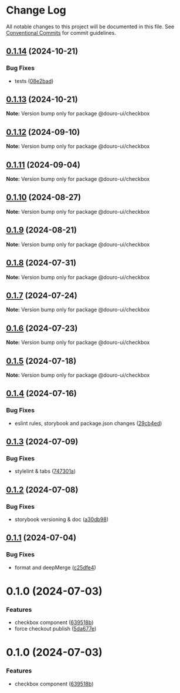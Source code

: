 # Change Log

All notable changes to this project will be documented in this file.
See [Conventional Commits](https://conventionalcommits.org) for commit guidelines.

## [0.1.14](https://github.com/Douro-ui/design-system/compare/@douro-ui/checkbox@0.1.13...@douro-ui/checkbox@0.1.14) (2024-10-21)

### Bug Fixes

- tests ([08e2bad](https://github.com/Douro-ui/design-system/commit/08e2bad07fcebdf8f765123b5d145ed8b3b44fc7))

## [0.1.13](https://github.com/Douro-ui/design-system/compare/@douro-ui/checkbox@0.1.12...@douro-ui/checkbox@0.1.13) (2024-10-21)

**Note:** Version bump only for package @douro-ui/checkbox

## [0.1.12](https://github.com/Douro-ui/design-system/compare/@douro-ui/checkbox@0.1.11...@douro-ui/checkbox@0.1.12) (2024-09-10)

**Note:** Version bump only for package @douro-ui/checkbox

## [0.1.11](https://github.com/Douro-ui/design-system/compare/@douro-ui/checkbox@0.1.10...@douro-ui/checkbox@0.1.11) (2024-09-04)

**Note:** Version bump only for package @douro-ui/checkbox

## [0.1.10](https://github.com/Douro-ui/design-system/compare/@douro-ui/checkbox@0.1.9...@douro-ui/checkbox@0.1.10) (2024-08-27)

**Note:** Version bump only for package @douro-ui/checkbox

## [0.1.9](https://github.com/Douro-ui/design-system/compare/@douro-ui/checkbox@0.1.8...@douro-ui/checkbox@0.1.9) (2024-08-21)

**Note:** Version bump only for package @douro-ui/checkbox

## [0.1.8](https://github.com/Douro-ui/design-system/compare/@douro-ui/checkbox@0.1.7...@douro-ui/checkbox@0.1.8) (2024-07-31)

**Note:** Version bump only for package @douro-ui/checkbox

## [0.1.7](https://github.com/Douro-ui/design-system/compare/@douro-ui/checkbox@0.1.6...@douro-ui/checkbox@0.1.7) (2024-07-24)

**Note:** Version bump only for package @douro-ui/checkbox

## [0.1.6](https://github.com/Douro-ui/design-system/compare/@douro-ui/checkbox@0.1.5...@douro-ui/checkbox@0.1.6) (2024-07-23)

**Note:** Version bump only for package @douro-ui/checkbox

## [0.1.5](https://github.com/Douro-ui/design-system/compare/@douro-ui/checkbox@0.1.4...@douro-ui/checkbox@0.1.5) (2024-07-18)

**Note:** Version bump only for package @douro-ui/checkbox

## [0.1.4](https://github.com/Douro-ui/design-system/compare/@douro-ui/checkbox@0.1.3...@douro-ui/checkbox@0.1.4) (2024-07-16)

### Bug Fixes

- eslint rules, storybook and package.json changes ([29cb4ed](https://github.com/Douro-ui/design-system/commit/29cb4edd31124c4ca11f2c6f021c3381d33b8889))

## [0.1.3](https://github.com/Douro-ui/design-system/compare/@douro-ui/checkbox@0.1.2...@douro-ui/checkbox@0.1.3) (2024-07-09)

### Bug Fixes

- stylelint & tabs ([747301a](https://github.com/Douro-ui/design-system/commit/747301a42d6f1ba68b7e475fed5a05a610dc160e))

## [0.1.2](https://github.com/Douro-ui/design-system/compare/@douro-ui/checkbox@0.1.1...@douro-ui/checkbox@0.1.2) (2024-07-08)

### Bug Fixes

- storybook versioning & doc ([a30db98](https://github.com/Douro-ui/design-system/commit/a30db982186531819909cc9fbcb0a91e66608c0f))

## [0.1.1](https://github.com/Douro-ui/design-system/compare/@douro-ui/checkbox@0.1.0...@douro-ui/checkbox@0.1.1) (2024-07-04)

### Bug Fixes

- format and deepMerge ([c25dfe4](https://github.com/Douro-ui/design-system/commit/c25dfe4162e4288b82b26c22e4a5c726f0775a0c))

# 0.1.0 (2024-07-03)

### Features

- checkbox component ([639518b](https://github.com/Douro-ui/design-system/commit/639518b7dc1a5595590f3c82926280fac98f0c2c))
- force checkout publish ([5da677e](https://github.com/Douro-ui/design-system/commit/5da677e3b495cd1c523be7b69313621c37cc5187))

# 0.1.0 (2024-07-03)

### Features

- checkbox component ([639518b](https://github.com/Douro-ui/design-system/commit/639518b7dc1a5595590f3c82926280fac98f0c2c))
